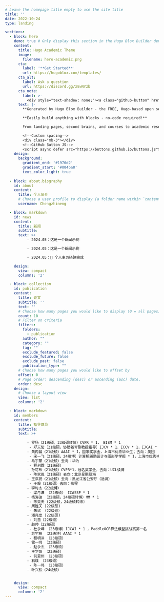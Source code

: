 ```yaml
---
# Leave the homepage title empty to use the site title
title: ''
date: 2022-10-24
type: landing

sections:
  - block: hero
    demo: true # Only display this section in the Hugo Blox Builder demo site
    content:
      title: Hugo Academic Theme
      image:
        filename: hero-academic.png
      cta:
        label: '**Get Started**'
        url: https://hugoblox.com/templates/
      cta_alt:
        label: Ask a question
        url: https://discord.gg/z8wNYzb
      cta_note:
        label: >-
          <div style="text-shadow: none;"><a class="github-button" href="https://github.com/HugoBlox/hugo-blox-builder" data-icon="octicon-star" data-size="large" data-show-count="true" aria-label="Star">Star Hugo Blox Builder</a></div><div style="text-shadow: none;"><a class="github-button" href="https://github.com/HugoBlox/theme-academic-cv" data-icon="octicon-star" data-size="large" data-show-count="true" aria-label="Star">Star the Academic template</a></div>
      text: |-
        **Generated by Hugo Blox Builder - the FREE, Hugo-based open source website builder trusted by 500,000+ sites.**

        **Easily build anything with blocks - no-code required!**

        From landing pages, second brains, and courses to academic resumés, conferences, and tech blogs.

        <!--Custom spacing-->
        <div class="mb-3"></div>
        <!--GitHub Button JS-->
        <script async defer src="https://buttons.github.io/buttons.js"></script>
    design:
      background:
        gradient_end: '#1976d2'
        gradient_start: '#004ba0'
        text_color_light: true
  
  - block: about.biography
    id: about
    content:
      title: 个人简介
      # Choose a user profile to display (a folder name within `content/authors/`)
      username: Chengzhineng

  - block: markdown
    id: news
    content:
      title: 新闻
      subtitle: 
      text: >+
          - 2024.05：这是一个新闻示例

          - 2024.05：这是一个新闻示例

          - 2024.05：🎉 个人主页搭建完成

    design:
      view: compact
      columns: '2'

  - block: collection
    id: publication
    content:
      title: 论文 
      subtitle: ''
      text: ''
      # Choose how many pages you would like to display (0 = all pages)
      count: 10
      # Filter on criteria
      filters:
        folders:
          - publication
        author: ""
        category: ""
        tag: ""
        exclude_featured: false
        exclude_future: false
        exclude_past: false
        publication_type: ""
      # Choose how many pages you would like to offset by
      offset: 0
      # Page order: descending (desc) or ascending (asc) date.
      order: desc
    design:
      # Choose a layout view
      view: list
      columns: '2'

  - block: markdown
    id: members
    content:
      title: 指导成员
      subtitle: 
      text: >+  
          
          - 罗扬（21级硕，23级硕转博）CVPR * 1， BIBM * 1
           - 郑天伦（21级硕，协助姜育刚教授指导）IJCV * 1，ICCV * 1，IJCAI * 1，国家奖学金，上海市优秀毕业生；去向：宁波鄞州区人社局
          - 黄丙晨（21级硕）AAAI * 1，国家奖学金，上海市优秀毕业生；去向：美团
           - 宋一飞（21级硕，24级博）计算机辅助设计与图形学学报 * 1，上海市优秀毕业生
          - 马宇蒙（21级硕）去向：华为
           - 程利霖（21级硕）
          - 孙可欣（21级硕）CVPR*1，冠名奖学金，去向：UCL读博
           - 陈家胤（21级硕）去向：北京星鹏联海
          - 王淇锐（21级硕）去向：黑龙江省公安厅（选调）
           - 干毅（21级硕）去向：携程
          - 李时杰（22级博）
           - 梁月潇 （22级硕） ICASSP * 1
          - 杨海波 （22级硕，24级硕转博）MM * 1
           - 陈奕夫 (22级硕，24级硕转博)
          - 周胜天 (22级硕)
           - 朱斌 （22级硕）
          - 潘兆龙 (22级硕)
           - 刘茵（22级硕）
          - 赵帅（22级硕）
           - 杜永坤 （23级博）IJCAI * 1 ，PaddleOCR算法模型挑战赛第一名
          - 苏宇辰 （23级博）AAAI * 1
           - 程明泽 （23级硕）
          - 雷一鸣 （23级硕）
           - 赵永杰 （23级硕）
          - 王学盛 （23级硕）
           - 何恩州 （23级硕）
          - 石璞 （23级硕）
           - 陈一鸣 （23级硕）
          - 叶兴松（24级硕）


    design:
      view: compact
      columns: '2'
---
```

